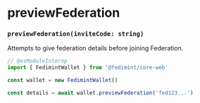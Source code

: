 # previewFederation

### `previewFederation(inviteCode: string)`

Attempts to give federation details before joining Federation.

```ts twoslash
// @esModuleInterop
import { FedimintWallet } from '@fedimint/core-web'

const wallet = new FedimintWallet()

const details = await wallet.previewFederation('fed123...')
```
